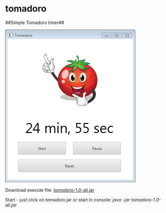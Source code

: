 # tomadoro
##Simple Tomadoro timer##

![TOMODORO TIMER](https://github.com/Antowka/tomodoro/blob/master/docs/Screenshot.png?raw=true)

Download execute file: [tomodoro-1.0-all.jar](https://github.com/Antowka/tomodoro/raw/master/bin/tomodoro-1.0-all.jar)

Start - just click on tomadoro.jar or start in console: *java -jar tomadoro-1.0-all.jar*

